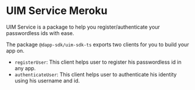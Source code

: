 # UIM Service Meroku

UIM Service is a package to help you register/authenticate your passwordless ids  with ease.

The package `@dapp-sdk/uim-sdk-ts` exports two clients for you to build your app on.

- `registerUser`: This client helps user to register his passwordless id in any app.
- `authenticateUser`: This client helps user to authenticate his identity using his username and id.